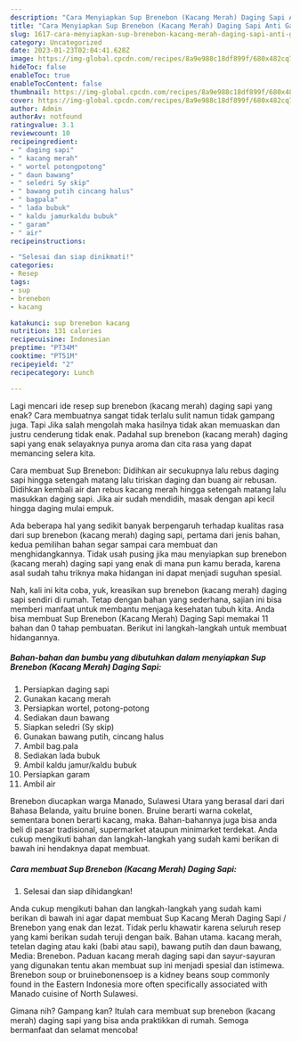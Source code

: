 ```yaml
---
description: "Cara Menyiapkan Sup Brenebon (Kacang Merah) Daging Sapi Anti Gagal"
title: "Cara Menyiapkan Sup Brenebon (Kacang Merah) Daging Sapi Anti Gagal"
slug: 1617-cara-menyiapkan-sup-brenebon-kacang-merah-daging-sapi-anti-gagal
category: Uncategorized
date: 2023-01-23T02:04:41.628Z
image: https://img-global.cpcdn.com/recipes/8a9e988c18df899f/680x482cq70/sup-brenebon-kacang-merah-daging-sapi-foto-resep-utama.jpg
hideToc: false
enableToc: true
enableTocContent: false
thumbnail: https://img-global.cpcdn.com/recipes/8a9e988c18df899f/680x482cq70/sup-brenebon-kacang-merah-daging-sapi-foto-resep-utama.jpg
cover: https://img-global.cpcdn.com/recipes/8a9e988c18df899f/680x482cq70/sup-brenebon-kacang-merah-daging-sapi-foto-resep-utama.jpg
author: Admin
authorAv: notfound
ratingvalue: 3.1
reviewcount: 10
recipeingredient:
- " daging sapi"
- " kacang merah"
- " wortel potongpotong"
- " daun bawang"
- " seledri Sy skip"
- " bawang putih cincang halus"
- " bagpala"
- " lada bubuk"
- " kaldu jamurkaldu bubuk"
- " garam"
- " air"
recipeinstructions:

- "Selesai dan siap dinikmati!"
categories:
- Resep
tags:
- sup
- brenebon
- kacang

katakunci: sup brenebon kacang 
nutrition: 131 calories
recipecuisine: Indonesian
preptime: "PT34M"
cooktime: "PT51M"
recipeyield: "2"
recipecategory: Lunch

---
```



Lagi mencari ide resep sup brenebon (kacang merah) daging sapi yang enak? Cara membuatnya sangat tidak terlalu sulit namun tidak gampang juga. Tapi Jika salah mengolah maka hasilnya tidak akan memuaskan dan justru cenderung tidak enak. Padahal sup brenebon (kacang merah) daging sapi yang enak selayaknya punya aroma dan cita rasa yang dapat memancing selera kita.


Cara membuat Sup Brenebon: Didihkan air secukupnya lalu rebus daging sapi hingga setengah matang lalu tiriskan daging dan buang air rebusan. Didihkan kembali air dan rebus kacang merah hingga setengah matang lalu masukkan daging sapi. Jika air sudah mendidih, masak dengan api kecil hingga daging mulai empuk.

Ada beberapa hal yang sedikit banyak berpengaruh terhadap kualitas rasa dari sup brenebon (kacang merah) daging sapi, pertama dari jenis bahan, kedua pemilihan bahan segar sampai cara membuat dan menghidangkannya. Tidak usah pusing jika mau menyiapkan sup brenebon (kacang merah) daging sapi yang enak di mana pun kamu berada, karena asal sudah tahu triknya maka hidangan ini dapat menjadi suguhan spesial.


Nah, kali ini kita coba, yuk, kreasikan sup brenebon (kacang merah) daging sapi sendiri di rumah. Tetap dengan bahan yang sederhana, sajian ini bisa memberi manfaat untuk membantu menjaga kesehatan tubuh kita. Anda bisa membuat Sup Brenebon (Kacang Merah) Daging Sapi memakai 11 bahan dan 0 tahap pembuatan. Berikut ini langkah-langkah untuk membuat hidangannya.

<!--inarticleads1-->

##### Bahan-bahan dan bumbu yang dibutuhkan dalam menyiapkan Sup Brenebon (Kacang Merah) Daging Sapi:

1. Persiapkan  daging sapi
1. Gunakan  kacang merah
1. Persiapkan  wortel, potong-potong
1. Sediakan  daun bawang
1. Siapkan  seledri (Sy skip)
1. Gunakan  bawang putih, cincang halus
1. Ambil  bag.pala
1. Sediakan  lada bubuk
1. Ambil  kaldu jamur/kaldu bubuk
1. Persiapkan  garam
1. Ambil  air


Brenebon diucapkan warga Manado, Sulawesi Utara yang berasal dari dari Bahasa Belanda, yaitu bruine bonen. Bruine berarti warna cokelat, sementara bonen berarti kacang, maka. Bahan-bahannya juga bisa anda beli di pasar tradisional, supermarket ataupun minimarket terdekat. Anda cukup mengikuti bahan dan langkah-langkah yang sudah kami berikan di bawah ini hendaknya dapat membuat. 

<!--inarticleads2-->

##### Cara membuat Sup Brenebon (Kacang Merah) Daging Sapi:


1. Selesai dan siap dihidangkan!

Anda cukup mengikuti bahan dan langkah-langkah yang sudah kami berikan di bawah ini agar dapat membuat Sup Kacang Merah Daging Sapi / Brenebon yang enak dan lezat. Tidak perlu khawatir karena seluruh resep yang kami berikan sudah teruji dengan baik. Bahan utama. kacang merah, tetelan daging atau kaki (babi atau sapi), bawang putih dan daun bawang, Media: Brenebon. Paduan kacang merah daging sapi dan sayur-sayuran yang digunakan tentu akan membuat sup ini menjadi spesial dan istimewa. Brenebon soup or bruinebonensoep is a kidney beans soup commonly found in the Eastern Indonesia more often specifically associated with Manado cuisine of North Sulawesi. 

Gimana nih? Gampang kan? Itulah cara membuat sup brenebon (kacang merah) daging sapi yang bisa anda praktikkan di rumah. Semoga bermanfaat dan selamat mencoba!
